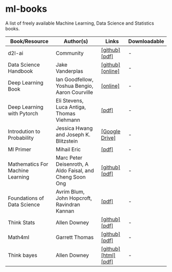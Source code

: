 # ml-books
A list of freely available Machine Learning, Data Science and Statistics books.

| Book/Resource| Author(s) | Links|Downloadable|
|-----------|----------------------------|-----------------------------------------------|---|
| d2l-ai| Community | [[github]](https://github.com/d2l-ai/d2l-en) [[pdf]](https://d2l.ai/d2l-en.pdf)|-|
| Data Science Handbook|  Jake Vanderplas | [[github]](https://github.com/jakevdp/PythonDataScienceHandbook) [[online]](https://jakevdp.github.io/PythonDataScienceHandbook/)|-|
| Deep Learning Book| Ian Goodfellow, Yoshua Bengio, Aaron Courville | [[online]](https://www.deeplearningbook.org/)|-|
| Deep Learning with Pytorch|Eli Stevens, Luca Antiga, Thomas Viehmann| [[pdf]](https://pytorch.org/assets/deep-learning/Deep-Learning-with-PyTorch.pdf)|-|
| Introdution to Probability| Jessica Hwang and Joseph K. Blitzstein | [[Google Drive]](https://drive.google.com/file/d/1VmkAAGOYCTORq1wxSQqy255qLJjTNvBI/view)|-|
|Ml Primer|Mihail Eric| [[pdf]](https://www.confetti.ai/assets/ml-primer/ml_primer.pdf) |-|
|Mathematics For Machine Learning|Marc Peter Deisenroth, A Aldo Faisal, and Cheng Soon Ong|[[github]](https://github.com/mml-book/mml-book.github.io) [[pdf]](https://mml-book.github.io/book/mml-book.pdf)|-|
|Foundations of Data Science|Avrim Blum, John Hopcroft, Ravindran Kannan| [[pdf]](https://www.cs.cornell.edu/jeh/book.pdf)|-|
|Think Stats|Allen Downey|[[github]](https://github.com/AllenDowney/ThinkStats2) [[pdf]](https://greenteapress.com/thinkstats/thinkstats.pdf)|-|
|Math4ml|Garrett Thomas|[[github]](https://github.com/gwthomas/math4ml) [[pdf]](https://gwthomas.github.io/docs/math4ml.pdf)|-|
|Think bayes|Allen Downey|[[github]](https://github.com/AllenDowney/ThinkBayes) [[html]](http://www.greenteapress.com/thinkbayes/html/index.html) [[pdf]](http://www.greenteapress.com/thinkbayes/thinkbayes.pdf)|-|
